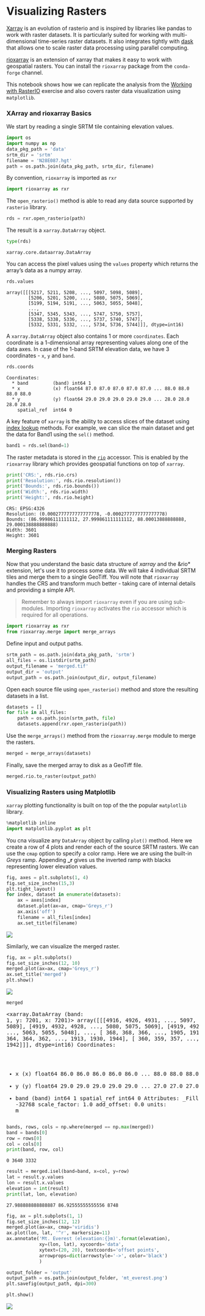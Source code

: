 # Visualizing Rasters

[Xarray](http://xarray.pydata.org/) is an evolution of rasterio and is inspired by libraries like pandas to work with raster datasets. It is particularly suited for working with multi-dimensional time-series raster datasets. It also integrates tightly with [dask](https://dask.org/) that allows one to scale raster data processing using parallel computing.

[rioxarray](https://corteva.github.io/rioxarray/stable/index.html) is an extension of xarray that makes it easy to work with geospatial rasters. You can install the `rioxarray` package from the `conda-forge` channel. 

This notebook shows how we can replicate the analysis from the [Working with RasterIO](#working-with-rasterio) exercise and also covers raster data visualization using `matplotlib`. 

### XArray and rioxarray Basics

We start by reading a single SRTM tile containing elevation values.


```python
import os
import numpy as np
data_pkg_path = 'data'
srtm_dir = 'srtm'
filename = 'N28E087.hgt'
path = os.path.join(data_pkg_path, srtm_dir, filename)
```

By convention, `rioxarray` is imported as `rxr`


```python
import rioxarray as rxr
```

The `open_rasterio()` method is able to read any data source supported by `rasterio` library.


```python
rds = rxr.open_rasterio(path)
```

The result is a `xarray.DataArray` object.


```python
type(rds)
```




    xarray.core.dataarray.DataArray



You can access the pixel values using the `values` property which returns the array’s data as a numpy array.


```python
rds.values
```




    array([[[5217, 5211, 5208, ..., 5097, 5098, 5089],
            [5206, 5201, 5200, ..., 5080, 5075, 5069],
            [5199, 5194, 5191, ..., 5063, 5055, 5048],
            ...,
            [5347, 5345, 5343, ..., 5747, 5750, 5757],
            [5338, 5338, 5336, ..., 5737, 5740, 5747],
            [5332, 5331, 5332, ..., 5734, 5736, 5744]]], dtype=int16)



A `xarray.DataArray` object also contains 1 or more `coordinates`. Each coordinate is a 1-dimensional array representing values along one of the data axes. In case of the 1-band SRTM elevation data, we have 3 coordinates - `x`, `y` and `band`.


```python
rds.coords
```




    Coordinates:
      * band         (band) int64 1
      * x            (x) float64 87.0 87.0 87.0 87.0 87.0 ... 88.0 88.0 88.0 88.0
      * y            (y) float64 29.0 29.0 29.0 29.0 29.0 ... 28.0 28.0 28.0 28.0
        spatial_ref  int64 0



A key feature of `xarray` is the ability to access slices of the dataset using [index lookup](http://xarray.pydata.org/en/stable/user-guide/indexing.html) methods. For example, we can slice the main dataset and get the data for Band1 using the `sel()` method.


```python
band1 = rds.sel(band=1)
```

The raster metadata is stored in the [`rio`](https://corteva.github.io/rioxarray/stable/rioxarray.html#rioxarray-rio-accessors) accessor. This is enabled by the `rioxarray` library which provides geospatial functions on top of `xarray`. 


```python
print('CRS:', rds.rio.crs)
print('Resolution:', rds.rio.resolution())
print('Bounds:', rds.rio.bounds())
print('Width:', rds.rio.width)
print('Height:', rds.rio.height)
```

    CRS: EPSG:4326
    Resolution: (0.0002777777777777778, -0.0002777777777777778)
    Bounds: (86.99986111111112, 27.999861111111112, 88.00013888888888, 29.000138888888888)
    Width: 3601
    Height: 3601


### Merging Rasters

Now that you understand the basic data structure of *xarray* and the &rio* extension, let's use it to process some data. We will take 4 individual SRTM tiles and merge them to a single GeoTiff. You will note that `rioxarray` handles the CRS and transform much better - taking care of internal details and providing a simple API.

> Remember to always import `rioxarray` even if you are using sub-modules. Importing `rioxarray` activates the `rio` accessor which is required for all operations.


```python
import rioxarray as rxr
from rioxarray.merge import merge_arrays
```

Define input and output paths.


```python
srtm_path = os.path.join(data_pkg_path, 'srtm')
all_files = os.listdir(srtm_path)
output_filename = 'merged.tif'
output_dir = 'output'
output_path = os.path.join(output_dir, output_filename)
```

Open each source file using `open_rasterio()` method and store the resulting datasets in a list.


```python
datasets = []
for file in all_files:
    path = os.path.join(srtm_path, file)
    datasets.append(rxr.open_rasterio(path))
```

Use the `merge_arrays()` method from the `rioxarray.merge` module to merge the rasters.


```python
merged = merge_arrays(datasets)
```

Finally, save the merged array to disk as a GeoTiff file.


```python
merged.rio.to_raster(output_path)
```

### Visualizing Rasters using Matplotlib

`xarray` plotting functionality is built on top of the the popular `matplotlib` library. 


```python
%matplotlib inline
import matplotlib.pyplot as plt
```

You cna visualize any `DataArray` object by calling `plot()` method. Here we create a row of 4 plots and render each of the source SRTM rasters. We can use the `cmap` option to specify a color ramp. Here we are using the built-in *Greys* ramp. Appending **_r** gives us the inverted ramp with blacks representing lower elevation values.


```python
fig, axes = plt.subplots(1, 4)
fig.set_size_inches(15,3)
plt.tight_layout()
for index, dataset in enumerate(datasets):
    ax = axes[index]
    dataset.plot(ax=ax, cmap='Greys_r')
    ax.axis('off')
    filename = all_files[index]
    ax.set_title(filename)
```


    
![](python-dataviz-output/06_visualizing_rasters_files/06_visualizing_rasters_32_0.png)
    


Similarly, we can visualize the merged raster.


```python
fig, ax = plt.subplots()
fig.set_size_inches(12, 10)
merged.plot(ax=ax, cmap='Greys_r')
ax.set_title('merged')
plt.show()
```


    
![](python-dataviz-output/06_visualizing_rasters_files/06_visualizing_rasters_34_0.png)
    



```python
merged
```




<div><svg style="position: absolute; width: 0; height: 0; overflow: hidden">
<defs>
<symbol id="icon-database" viewBox="0 0 32 32">
<path d="M16 0c-8.837 0-16 2.239-16 5v4c0 2.761 7.163 5 16 5s16-2.239 16-5v-4c0-2.761-7.163-5-16-5z"></path>
<path d="M16 17c-8.837 0-16-2.239-16-5v6c0 2.761 7.163 5 16 5s16-2.239 16-5v-6c0 2.761-7.163 5-16 5z"></path>
<path d="M16 26c-8.837 0-16-2.239-16-5v6c0 2.761 7.163 5 16 5s16-2.239 16-5v-6c0 2.761-7.163 5-16 5z"></path>
</symbol>
<symbol id="icon-file-text2" viewBox="0 0 32 32">
<path d="M28.681 7.159c-0.694-0.947-1.662-2.053-2.724-3.116s-2.169-2.030-3.116-2.724c-1.612-1.182-2.393-1.319-2.841-1.319h-15.5c-1.378 0-2.5 1.121-2.5 2.5v27c0 1.378 1.122 2.5 2.5 2.5h23c1.378 0 2.5-1.122 2.5-2.5v-19.5c0-0.448-0.137-1.23-1.319-2.841zM24.543 5.457c0.959 0.959 1.712 1.825 2.268 2.543h-4.811v-4.811c0.718 0.556 1.584 1.309 2.543 2.268zM28 29.5c0 0.271-0.229 0.5-0.5 0.5h-23c-0.271 0-0.5-0.229-0.5-0.5v-27c0-0.271 0.229-0.5 0.5-0.5 0 0 15.499-0 15.5 0v7c0 0.552 0.448 1 1 1h7v19.5z"></path>
<path d="M23 26h-14c-0.552 0-1-0.448-1-1s0.448-1 1-1h14c0.552 0 1 0.448 1 1s-0.448 1-1 1z"></path>
<path d="M23 22h-14c-0.552 0-1-0.448-1-1s0.448-1 1-1h14c0.552 0 1 0.448 1 1s-0.448 1-1 1z"></path>
<path d="M23 18h-14c-0.552 0-1-0.448-1-1s0.448-1 1-1h14c0.552 0 1 0.448 1 1s-0.448 1-1 1z"></path>
</symbol>
</defs>
</svg>
<style>/* CSS stylesheet for displaying xarray objects in jupyterlab.
 *
 */

:root {
  --xr-font-color0: var(--jp-content-font-color0, rgba(0, 0, 0, 1));
  --xr-font-color2: var(--jp-content-font-color2, rgba(0, 0, 0, 0.54));
  --xr-font-color3: var(--jp-content-font-color3, rgba(0, 0, 0, 0.38));
  --xr-border-color: var(--jp-border-color2, #e0e0e0);
  --xr-disabled-color: var(--jp-layout-color3, #bdbdbd);
  --xr-background-color: var(--jp-layout-color0, white);
  --xr-background-color-row-even: var(--jp-layout-color1, white);
  --xr-background-color-row-odd: var(--jp-layout-color2, #eeeeee);
}

html[theme=dark],
body[data-theme=dark],
body.vscode-dark {
  --xr-font-color0: rgba(255, 255, 255, 1);
  --xr-font-color2: rgba(255, 255, 255, 0.54);
  --xr-font-color3: rgba(255, 255, 255, 0.38);
  --xr-border-color: #1F1F1F;
  --xr-disabled-color: #515151;
  --xr-background-color: #111111;
  --xr-background-color-row-even: #111111;
  --xr-background-color-row-odd: #313131;
}

.xr-wrap {
  display: block !important;
  min-width: 300px;
  max-width: 700px;
}

.xr-text-repr-fallback {
  /* fallback to plain text repr when CSS is not injected (untrusted notebook) */
  display: none;
}

.xr-header {
  padding-top: 6px;
  padding-bottom: 6px;
  margin-bottom: 4px;
  border-bottom: solid 1px var(--xr-border-color);
}

.xr-header > div,
.xr-header > ul {
  display: inline;
  margin-top: 0;
  margin-bottom: 0;
}

.xr-obj-type,
.xr-array-name {
  margin-left: 2px;
  margin-right: 10px;
}

.xr-obj-type {
  color: var(--xr-font-color2);
}

.xr-sections {
  padding-left: 0 !important;
  display: grid;
  grid-template-columns: 150px auto auto 1fr 20px 20px;
}

.xr-section-item {
  display: contents;
}

.xr-section-item input {
  display: none;
}

.xr-section-item input + label {
  color: var(--xr-disabled-color);
}

.xr-section-item input:enabled + label {
  cursor: pointer;
  color: var(--xr-font-color2);
}

.xr-section-item input:enabled + label:hover {
  color: var(--xr-font-color0);
}

.xr-section-summary {
  grid-column: 1;
  color: var(--xr-font-color2);
  font-weight: 500;
}

.xr-section-summary > span {
  display: inline-block;
  padding-left: 0.5em;
}

.xr-section-summary-in:disabled + label {
  color: var(--xr-font-color2);
}

.xr-section-summary-in + label:before {
  display: inline-block;
  content: '►';
  font-size: 11px;
  width: 15px;
  text-align: center;
}

.xr-section-summary-in:disabled + label:before {
  color: var(--xr-disabled-color);
}

.xr-section-summary-in:checked + label:before {
  content: '▼';
}

.xr-section-summary-in:checked + label > span {
  display: none;
}

.xr-section-summary,
.xr-section-inline-details {
  padding-top: 4px;
  padding-bottom: 4px;
}

.xr-section-inline-details {
  grid-column: 2 / -1;
}

.xr-section-details {
  display: none;
  grid-column: 1 / -1;
  margin-bottom: 5px;
}

.xr-section-summary-in:checked ~ .xr-section-details {
  display: contents;
}

.xr-array-wrap {
  grid-column: 1 / -1;
  display: grid;
  grid-template-columns: 20px auto;
}

.xr-array-wrap > label {
  grid-column: 1;
  vertical-align: top;
}

.xr-preview {
  color: var(--xr-font-color3);
}

.xr-array-preview,
.xr-array-data {
  padding: 0 5px !important;
  grid-column: 2;
}

.xr-array-data,
.xr-array-in:checked ~ .xr-array-preview {
  display: none;
}

.xr-array-in:checked ~ .xr-array-data,
.xr-array-preview {
  display: inline-block;
}

.xr-dim-list {
  display: inline-block !important;
  list-style: none;
  padding: 0 !important;
  margin: 0;
}

.xr-dim-list li {
  display: inline-block;
  padding: 0;
  margin: 0;
}

.xr-dim-list:before {
  content: '(';
}

.xr-dim-list:after {
  content: ')';
}

.xr-dim-list li:not(:last-child):after {
  content: ',';
  padding-right: 5px;
}

.xr-has-index {
  font-weight: bold;
}

.xr-var-list,
.xr-var-item {
  display: contents;
}

.xr-var-item > div,
.xr-var-item label,
.xr-var-item > .xr-var-name span {
  background-color: var(--xr-background-color-row-even);
  margin-bottom: 0;
}

.xr-var-item > .xr-var-name:hover span {
  padding-right: 5px;
}

.xr-var-list > li:nth-child(odd) > div,
.xr-var-list > li:nth-child(odd) > label,
.xr-var-list > li:nth-child(odd) > .xr-var-name span {
  background-color: var(--xr-background-color-row-odd);
}

.xr-var-name {
  grid-column: 1;
}

.xr-var-dims {
  grid-column: 2;
}

.xr-var-dtype {
  grid-column: 3;
  text-align: right;
  color: var(--xr-font-color2);
}

.xr-var-preview {
  grid-column: 4;
}

.xr-var-name,
.xr-var-dims,
.xr-var-dtype,
.xr-preview,
.xr-attrs dt {
  white-space: nowrap;
  overflow: hidden;
  text-overflow: ellipsis;
  padding-right: 10px;
}

.xr-var-name:hover,
.xr-var-dims:hover,
.xr-var-dtype:hover,
.xr-attrs dt:hover {
  overflow: visible;
  width: auto;
  z-index: 1;
}

.xr-var-attrs,
.xr-var-data {
  display: none;
  background-color: var(--xr-background-color) !important;
  padding-bottom: 5px !important;
}

.xr-var-attrs-in:checked ~ .xr-var-attrs,
.xr-var-data-in:checked ~ .xr-var-data {
  display: block;
}

.xr-var-data > table {
  float: right;
}

.xr-var-name span,
.xr-var-data,
.xr-attrs {
  padding-left: 25px !important;
}

.xr-attrs,
.xr-var-attrs,
.xr-var-data {
  grid-column: 1 / -1;
}

dl.xr-attrs {
  padding: 0;
  margin: 0;
  display: grid;
  grid-template-columns: 125px auto;
}

.xr-attrs dt,
.xr-attrs dd {
  padding: 0;
  margin: 0;
  float: left;
  padding-right: 10px;
  width: auto;
}

.xr-attrs dt {
  font-weight: normal;
  grid-column: 1;
}

.xr-attrs dt:hover span {
  display: inline-block;
  background: var(--xr-background-color);
  padding-right: 10px;
}

.xr-attrs dd {
  grid-column: 2;
  white-space: pre-wrap;
  word-break: break-all;
}

.xr-icon-database,
.xr-icon-file-text2 {
  display: inline-block;
  vertical-align: middle;
  width: 1em;
  height: 1.5em !important;
  stroke-width: 0;
  stroke: currentColor;
  fill: currentColor;
}
</style><pre class='xr-text-repr-fallback'>&lt;xarray.DataArray (band: 1, y: 7201, x: 7201)&gt;
array([[[4916, 4926, 4931, ..., 5097, 5098, 5089],
        [4919, 4932, 4928, ..., 5080, 5075, 5069],
        [4919, 4928, 4935, ..., 5063, 5055, 5048],
        ...,
        [ 368,  368,  366, ..., 1905, 1919, 1937],
        [ 364,  364,  362, ..., 1913, 1930, 1944],
        [ 360,  359,  357, ..., 1918, 1930, 1942]]], dtype=int16)
Coordinates:
  * x            (x) float64 86.0 86.0 86.0 86.0 86.0 ... 88.0 88.0 88.0 88.0
  * y            (y) float64 29.0 29.0 29.0 29.0 29.0 ... 27.0 27.0 27.0 27.0
  * band         (band) int64 1
    spatial_ref  int64 0
Attributes:
    _FillValue:    -32768
    scale_factor:  1.0
    add_offset:    0.0
    units:         m</pre><div class='xr-wrap' style='display:none'><div class='xr-header'><div class='xr-obj-type'>xarray.DataArray</div><div class='xr-array-name'></div><ul class='xr-dim-list'><li><span class='xr-has-index'>band</span>: 1</li><li><span class='xr-has-index'>y</span>: 7201</li><li><span class='xr-has-index'>x</span>: 7201</li></ul></div><ul class='xr-sections'><li class='xr-section-item'><div class='xr-array-wrap'><input id='section-fcd80415-d5c0-41fa-a8aa-4635fb443e9c' class='xr-array-in' type='checkbox' checked><label for='section-fcd80415-d5c0-41fa-a8aa-4635fb443e9c' title='Show/hide data repr'><svg class='icon xr-icon-database'><use xlink:href='#icon-database'></use></svg></label><div class='xr-array-preview xr-preview'><span>4916 4926 4931 4929 4929 4931 4934 ... 1877 1887 1904 1918 1930 1942</span></div><div class='xr-array-data'><pre>array([[[4916, 4926, 4931, ..., 5097, 5098, 5089],
        [4919, 4932, 4928, ..., 5080, 5075, 5069],
        [4919, 4928, 4935, ..., 5063, 5055, 5048],
        ...,
        [ 368,  368,  366, ..., 1905, 1919, 1937],
        [ 364,  364,  362, ..., 1913, 1930, 1944],
        [ 360,  359,  357, ..., 1918, 1930, 1942]]], dtype=int16)</pre></div></div></li><li class='xr-section-item'><input id='section-3daa9231-a729-49e8-a519-5f42f14968c8' class='xr-section-summary-in' type='checkbox'  checked><label for='section-3daa9231-a729-49e8-a519-5f42f14968c8' class='xr-section-summary' >Coordinates: <span>(4)</span></label><div class='xr-section-inline-details'></div><div class='xr-section-details'><ul class='xr-var-list'><li class='xr-var-item'><div class='xr-var-name'><span class='xr-has-index'>x</span></div><div class='xr-var-dims'>(x)</div><div class='xr-var-dtype'>float64</div><div class='xr-var-preview xr-preview'>86.0 86.0 86.0 ... 88.0 88.0 88.0</div><input id='attrs-918cf8ea-d17c-482a-85e5-41879107fef0' class='xr-var-attrs-in' type='checkbox' disabled><label for='attrs-918cf8ea-d17c-482a-85e5-41879107fef0' title='Show/Hide attributes'><svg class='icon xr-icon-file-text2'><use xlink:href='#icon-file-text2'></use></svg></label><input id='data-fcf19066-c13c-4f8e-bf85-bb237b6eccb6' class='xr-var-data-in' type='checkbox'><label for='data-fcf19066-c13c-4f8e-bf85-bb237b6eccb6' title='Show/Hide data repr'><svg class='icon xr-icon-database'><use xlink:href='#icon-database'></use></svg></label><div class='xr-var-attrs'><dl class='xr-attrs'></dl></div><div class='xr-var-data'><pre>array([86.      , 86.000278, 86.000556, ..., 87.999444, 87.999722, 88.      ])</pre></div></li><li class='xr-var-item'><div class='xr-var-name'><span class='xr-has-index'>y</span></div><div class='xr-var-dims'>(y)</div><div class='xr-var-dtype'>float64</div><div class='xr-var-preview xr-preview'>29.0 29.0 29.0 ... 27.0 27.0 27.0</div><input id='attrs-cf15dac8-91e4-4642-a86c-0ccd6beb038c' class='xr-var-attrs-in' type='checkbox' disabled><label for='attrs-cf15dac8-91e4-4642-a86c-0ccd6beb038c' title='Show/Hide attributes'><svg class='icon xr-icon-file-text2'><use xlink:href='#icon-file-text2'></use></svg></label><input id='data-913d993b-5566-45a2-886f-f8a570994f7e' class='xr-var-data-in' type='checkbox'><label for='data-913d993b-5566-45a2-886f-f8a570994f7e' title='Show/Hide data repr'><svg class='icon xr-icon-database'><use xlink:href='#icon-database'></use></svg></label><div class='xr-var-attrs'><dl class='xr-attrs'></dl></div><div class='xr-var-data'><pre>array([29.      , 28.999722, 28.999444, ..., 27.000556, 27.000278, 27.      ])</pre></div></li><li class='xr-var-item'><div class='xr-var-name'><span class='xr-has-index'>band</span></div><div class='xr-var-dims'>(band)</div><div class='xr-var-dtype'>int64</div><div class='xr-var-preview xr-preview'>1</div><input id='attrs-ac9de977-b915-43ae-afcc-0104a2b00f54' class='xr-var-attrs-in' type='checkbox' disabled><label for='attrs-ac9de977-b915-43ae-afcc-0104a2b00f54' title='Show/Hide attributes'><svg class='icon xr-icon-file-text2'><use xlink:href='#icon-file-text2'></use></svg></label><input id='data-77a4d933-7e14-4504-97c4-9592df7a94e2' class='xr-var-data-in' type='checkbox'><label for='data-77a4d933-7e14-4504-97c4-9592df7a94e2' title='Show/Hide data repr'><svg class='icon xr-icon-database'><use xlink:href='#icon-database'></use></svg></label><div class='xr-var-attrs'><dl class='xr-attrs'></dl></div><div class='xr-var-data'><pre>array([1])</pre></div></li><li class='xr-var-item'><div class='xr-var-name'><span>spatial_ref</span></div><div class='xr-var-dims'>()</div><div class='xr-var-dtype'>int64</div><div class='xr-var-preview xr-preview'>0</div><input id='attrs-da2f04dc-09ac-45de-bb6f-89a26d8f5c43' class='xr-var-attrs-in' type='checkbox' ><label for='attrs-da2f04dc-09ac-45de-bb6f-89a26d8f5c43' title='Show/Hide attributes'><svg class='icon xr-icon-file-text2'><use xlink:href='#icon-file-text2'></use></svg></label><input id='data-82da5f72-1822-43f7-aa4a-bdf0ff8370cb' class='xr-var-data-in' type='checkbox'><label for='data-82da5f72-1822-43f7-aa4a-bdf0ff8370cb' title='Show/Hide data repr'><svg class='icon xr-icon-database'><use xlink:href='#icon-database'></use></svg></label><div class='xr-var-attrs'><dl class='xr-attrs'><dt><span>crs_wkt :</span></dt><dd>GEOGCS[&quot;WGS 84&quot;,DATUM[&quot;WGS_1984&quot;,SPHEROID[&quot;WGS 84&quot;,6378137,298.257223563,AUTHORITY[&quot;EPSG&quot;,&quot;7030&quot;]],AUTHORITY[&quot;EPSG&quot;,&quot;6326&quot;]],PRIMEM[&quot;Greenwich&quot;,0,AUTHORITY[&quot;EPSG&quot;,&quot;8901&quot;]],UNIT[&quot;degree&quot;,0.0174532925199433,AUTHORITY[&quot;EPSG&quot;,&quot;9122&quot;]],AXIS[&quot;Latitude&quot;,NORTH],AXIS[&quot;Longitude&quot;,EAST],AUTHORITY[&quot;EPSG&quot;,&quot;4326&quot;]]</dd><dt><span>semi_major_axis :</span></dt><dd>6378137.0</dd><dt><span>semi_minor_axis :</span></dt><dd>6356752.314245179</dd><dt><span>inverse_flattening :</span></dt><dd>298.257223563</dd><dt><span>reference_ellipsoid_name :</span></dt><dd>WGS 84</dd><dt><span>longitude_of_prime_meridian :</span></dt><dd>0.0</dd><dt><span>prime_meridian_name :</span></dt><dd>Greenwich</dd><dt><span>geographic_crs_name :</span></dt><dd>WGS 84</dd><dt><span>grid_mapping_name :</span></dt><dd>latitude_longitude</dd><dt><span>spatial_ref :</span></dt><dd>GEOGCS[&quot;WGS 84&quot;,DATUM[&quot;WGS_1984&quot;,SPHEROID[&quot;WGS 84&quot;,6378137,298.257223563,AUTHORITY[&quot;EPSG&quot;,&quot;7030&quot;]],AUTHORITY[&quot;EPSG&quot;,&quot;6326&quot;]],PRIMEM[&quot;Greenwich&quot;,0,AUTHORITY[&quot;EPSG&quot;,&quot;8901&quot;]],UNIT[&quot;degree&quot;,0.0174532925199433,AUTHORITY[&quot;EPSG&quot;,&quot;9122&quot;]],AXIS[&quot;Latitude&quot;,NORTH],AXIS[&quot;Longitude&quot;,EAST],AUTHORITY[&quot;EPSG&quot;,&quot;4326&quot;]]</dd><dt><span>GeoTransform :</span></dt><dd>85.99986111111112 0.0002777777777777778 0.0 29.000138888888888 0.0 -0.0002777777777777778</dd></dl></div><div class='xr-var-data'><pre>array(0)</pre></div></li></ul></div></li><li class='xr-section-item'><input id='section-a18d451b-f0f7-489c-ad67-cd8b433009a1' class='xr-section-summary-in' type='checkbox'  checked><label for='section-a18d451b-f0f7-489c-ad67-cd8b433009a1' class='xr-section-summary' >Attributes: <span>(4)</span></label><div class='xr-section-inline-details'></div><div class='xr-section-details'><dl class='xr-attrs'><dt><span>_FillValue :</span></dt><dd>-32768</dd><dt><span>scale_factor :</span></dt><dd>1.0</dd><dt><span>add_offset :</span></dt><dd>0.0</dd><dt><span>units :</span></dt><dd>m</dd></dl></div></li></ul></div></div>




```python
bands, rows, cols = np.where(merged == np.max(merged))
band = bands[0]
row = rows[0]
col = cols[0]
print(band, row, col)
```

    0 3640 3332



```python
result = merged.isel(band=band, x=col, y=row)
lat = result.y.values
lon = result.x.values
elevation = int(result)
print(lat, lon, elevation)
```

    27.988888888888887 86.92555555555556 8748



```python
fig, ax = plt.subplots(1, 1)
fig.set_size_inches(12, 12)
merged.plot(ax=ax, cmap='viridis')
ax.plot(lon, lat, '^r', markersize=11)
ax.annotate('Mt. Everest (elevation:{}m)'.format(elevation),
            xy=(lon, lat), xycoords='data',
            xytext=(20, 20), textcoords='offset points',
            arrowprops=dict(arrowstyle='->', color='black')
            )

output_folder = 'output'
output_path = os.path.join(output_folder, 'mt_everest.png')
plt.savefig(output_path, dpi=300)

plt.show()
```


    
![](python-dataviz-output/06_visualizing_rasters_files/06_visualizing_rasters_38_0.png)
    

